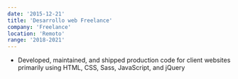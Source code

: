 ```yaml
---
date: '2015-12-21'
title: 'Desarrollo web Freelance'
company: 'Freelance'
location: 'Remoto'
range: '2018-2021'
---
```


- Developed, maintained, and shipped production code for client websites primarily using HTML, CSS, Sass, JavaScript, and jQuery
